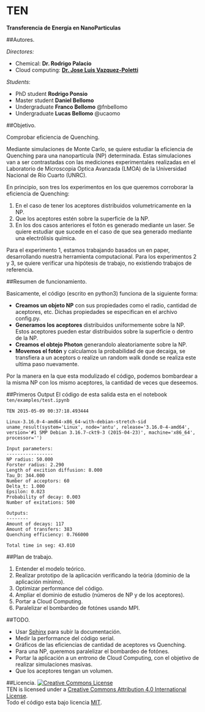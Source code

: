 # TEN
**Transferencia de Energía en NanoParticulas**

##Autores.

*Directores:*  
* Chemical: **Dr. Rodrigo Palacio**  
* Cloud computing: [**Dr. Jose Luis Vazquez-Poletti**](http://www.dsa-research.org/doku.php?id=people:poletti)

*Students*:  
* PhD student **Rodrigo Ponsio**
* Master student **Daniel Bellomo**
* Undergraduate **Franco Bellomo** @fnbellomo
* Undergraduate **Lucas Bellomo** @ucaomo

##Objetivo.

Comprobar eficiencia de Quenching.

Mediante simulaciones de Monte Carlo, se quiere estudiar la eficiencia de Quenching para una nanopartícula (NP) determinada. Estas simulaciones van a ser contrastadas con las mediciones experimentales realizadas en el Laboratorio de Microscopia Optica Avanzada (LMOA) de la Universidad Nacional de Río Cuarto (UNRC).

En principio, son tres los experimentos en los que queremos corroborar la eficiencia de Quenching:  
1. En el caso de tener los aceptores distribuidos volumetricamente en la NP.  
2. Que los aceptores estén sobre la superficie de la NP.  
3. En los dos casos anteriores el fotón es generado mediante un laser. Se quiere estudiar que sucede en el caso de que sea generado mediante una electrólisis química.

Para el experimento 1, estamos trabajando basados un en paper, desarrollando nuestra herramienta computacional. Para los experimentos 2 y 3, se quiere verificar una hipótesis de trabajo, no existiendo trabajos de referencia.

##Resumen de funcionamiento.

Basicamente, el código (escrito en python3) funciona de la siguiente forma:
* **Creamos un objeto NP** con sus propiedades como el radio, cantidad de aceptores, etc. Dichas propiedades se especifican en el archivo config.py.
* **Generamos los aceptores** distribuidos uniformemente sobre la NP. Estos aceptores pueden estar distribuidos sobre la superficie o dentro de la NP.
* **Creamos el obtejo Photon** generandolo aleatoriamente sobre la NP.
* **Movemos el fotón** y calculamos la probabilidad de que decaiga, se transfiera a un aceptors o realize un random walk donde se realiza este ultima paso nuevamente.

Por la manera en la que esta modulizado el código, podemos bombardear a la misma NP con los mismo aceptores, la cantidad de veces que deseemos.

##Primeros Output
El código de esta salida esta en el notebook `ten/examples/test.ipynb`

    TEN 2015-05-09 00:37:18.493444

    Linux-3.16.0-4-amd64-x86_64-with-debian-stretch-sid
    uname_result(system='Linux', node='antu', release='3.16.0-4-amd64', version='#1 SMP Debian 3.16.7-ckt9-3 (2015-04-23)', machine='x86_64', processor='')

	Input parameters:
	-----------------
	NP radius: 50.000
	Forster radius: 2.290
	Length of excition diffusion: 8.000
	Tau_D: 344.000
	Number of acceptors: 60
	Delta_t: 1.000
	Epsilon: 0.023
	Probability of decay: 0.003
	Number of exitations: 500

	Outputs:
	--------
	Amount of decays: 117
	Amount of transfers: 383
	Quenching efficiency: 0.766000

	Total time in seg: 43.010

##Plan de trabajo.
1. Entender el modelo teórico.
2. Realizar prototipo de la aplicación verificando la teória (dominio de la aplicación mínimo).
3. Optimizar performance del código.
4. Ampliar el dominio de estudio (números de NP y de los aceptores).
5. Portar a Cloud Computing.
6. Paralelizar el bombardeo de fotónes usando MPI.

##TODO.
* Usar [Sphinx](http://sphinx-doc.org/) para subir la documentación.
* Medir la performance del código serial.
* Gráficos de las eficiencias de cantidad de aceptores vs Quenching.
* Para una NP, queremos paralelizar el bombardeo de fotónes.
* Portar la aplicación a un entrono de Cloud Computing, con el objetivo de realizar simulaciones masivas.
* Que los aceptores tengan un volumen.

##Licencia.
<a rel="license" href="http://creativecommons.org/licenses/by/4.0/"><img alt="Creative Commons License" style="border-width:0" src="https://i.creativecommons.org/l/by/4.0/88x31.png" /></a><br /><span xmlns:dct="http://purl.org/dc/terms/" property="dct:title">TEN</span> is licensed under a <a rel="license" href="http://creativecommons.org/licenses/by/4.0/">Creative Commons Attribution 4.0 International License</a>.  
Todo el código esta bajo licencia [MIT](https://github.com/pewen/ten/blob/master/LICENSE).
